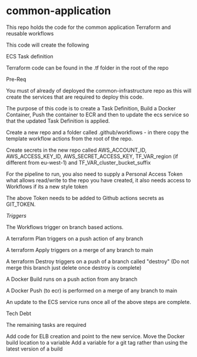 # common-application

This repo holds the code for the common application Terraform and reusable workflows

This code will create the following 

ECS Task definition

Terraform code can be found in the .tf folder in the root of the repo

Pre-Req

You must of already of deployed the common-infrastructure repo as this will create the services that are required to deploy this code.

The purpose of this code is to create a Task Definition, Build a Docker Container, Push the container to ECR and then to update the ecs service so that the updated Task Definition is applied.

Create a new repo and a folder called .github/workflows - in there copy the template workflow actions from the root of the repo.

Create secrets in the new repo called AWS_ACCOUNT_ID, AWS_ACCESS_KEY_ID, AWS_SECRET_ACCESS_KEY, TF_VAR_region (if different from eu-west-1) and TF_VAR_cluster_bucket_suffix

For the pipeline to run, you also need to supply a Personal Access Token what allows read/write to the repo you have created, it also needs access to Workflows if its a new style token

The above Token needs to be added to Github actions secrets as GIT_TOKEN.

*Triggers*

The Workflows trigger on branch based actions.

A terraform Plan triggers on a push action of any branch

A terraform Apply triggers on a merge of any branch to main

A terraform Destroy triggers on a push of a branch called "destroy" (Do not merge this branch just delete once destroy is complete)

A Docker Build runs on a push action from any branch

A Docker Push (to ecr) is performed on a merge of any branch to main

An update to the ECS service runs once all of the above steps are complete.

Tech Debt

The remaining tasks are required

Add code for ELB creation and point to the new service.
Move the Docker build location to a variable
Add a variable for a git tag rather than using the latest version of a build
